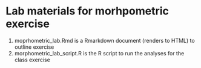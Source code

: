 # Lab materials for morhpometric exercise

1. moprhometric_lab.Rmd is a Rmarkdown document (renders to HTML) to outline exercise
2. morphometric_lab_script.R is the R script to run the analyses for the class exercise